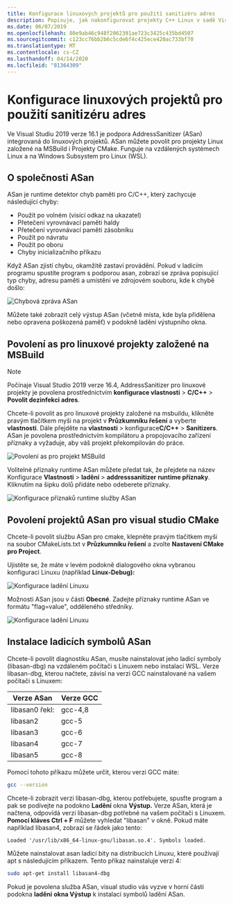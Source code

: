 ```yaml
---
title: Konfigurace linuxových projektů pro použití sanitizéru adres
description: Popisuje, jak nakonfigurovat projekty C++ Linux v sadě Visual Studio pro použití dezizátoru adresy.
ms.date: 06/07/2019
ms.openlocfilehash: 80e9ab46c948f2062391ae723c3425c435bd4507
ms.sourcegitcommit: c123cc76bb2b6c5cde6f4c425ece420ac733bf70
ms.translationtype: MT
ms.contentlocale: cs-CZ
ms.lasthandoff: 04/14/2020
ms.locfileid: "81364309"
---
```

# <a name="configure-linux-projects-to-use-address-sanitizer"></a>Konfigurace linuxových projektů pro použití sanitizéru adres

Ve Visual Studiu 2019 verze 16.1 je podpora AddressSanitizer (ASan) integrovaná do linuxových projektů. ASan můžete povolit pro projekty Linux založené na MSBuild i Projekty CMake. Funguje na vzdálených systémech Linux a na Windows Subsystem pro Linux (WSL).

## <a name="about-asan"></a>O společnosti ASan

ASan je runtime detektor chyb paměti pro C/C++, který zachycuje následující chyby:

- Použít po volném (visící odkaz na ukazatel)
- Přetečení vyrovnávací paměti haldy
- Přetečení vyrovnávací paměti zásobníku
- Použít po návratu
- Použít po oboru
- Chyby inicializačního příkazu

Když ASan zjistí chybu, okamžitě zastaví provádění. Pokud v ladicím programu spustíte program s podporou asan, zobrazí se zpráva popisující typ chyby, adresu paměti a umístění ve zdrojovém souboru, kde k chybě došlo:

   ![Chybová zpráva ASan](media/asan-error.png)

Můžete také zobrazit celý výstup ASan (včetně místa, kde byla přidělena nebo opravena poškozená paměť) v podokně ladění výstupního okna.

## <a name="enable-asan-for-msbuild-based-linux-projects"></a>Povolení as pro linuxové projekty založené na MSBuild

> [!NOTE]
> Počínaje Visual Studio 2019 verze 16.4, AddressSanitizer pro linuxové projekty je povolena prostřednictvím **konfigurace vlastnosti** > **C/C++** > **Povolit dezinfekci adres**.

Chcete-li povolit as pro linuxové projekty založené na msbuildu, klikněte pravým tlačítkem myši na projekt v **Průzkumníku řešení** a vyberte **vlastnosti**. Dále přejděte na **vlastnosti** > konfigurace**C/C++** > **Sanitizers**. ASan je povolena prostřednictvím kompilátoru a propojovacího zařízení příznaky a vyžaduje, aby váš projekt překompilován do práce.

![Povolení as pro projekt MSBuild](media/msbuild-asan-prop-page.png)

Volitelné příznaky runtime ASan můžete předat tak, že přejdete na název Konfigurace **Vlastnosti** > **ladění** > **addresssanitizer runtime příznaky**. Kliknutím na šipku dolů přidáte nebo odeberete příznaky.

![Konfigurace příznaků runtime služby ASan](media/msbuild-asan-runtime-flags.png)

## <a name="enable-asan-for-visual-studio-cmake-projects"></a>Povolení projektů ASan pro visual studio CMake

Chcete-li povolit službu ASan pro cmake, klepněte pravým tlačítkem myši na soubor CMakeLists.txt v **Průzkumníku řešení** a zvolte **Nastavení CMake pro Project**.

Ujistěte se, že máte v levém podokně dialogového okna vybranou konfiguraci Linuxu (například **Linux-Debug):**

![Konfigurace ladění Linuxu](media/linux-debug-configuration.png)

Možnosti ASan jsou v části **Obecné**. Zadejte příznaky runtime ASan ve formátu "flag=value", odděleného středníky.

![Konfigurace ladění Linuxu](media/cmake-settings-asan-options.png)

## <a name="install-the-asan-debug-symbols"></a>Instalace ladicích symbolů ASan

Chcete-li povolit diagnostiku ASan, musíte nainstalovat jeho ladicí symboly (libasan-dbg) na vzdáleném počítači s Linuxem nebo instalaci WSL. Verze libasan-dbg, kterou načtete, závisí na verzi GCC nainstalované na vašem počítači s Linuxem:

|**Verze ASan**|**Verze GCC**|
| --- | --- |
|libasan0 řekl:|gcc-4,8|
|libasan2|gcc-5|
|libasan3|gcc-6|
|libasan4|gcc-7|
|libasan5|gcc-8|

Pomocí tohoto příkazu můžete určit, kterou verzi GCC máte:

```bash
gcc --version
```

Chcete-li zobrazit verzi libasan-dbg, kterou potřebujete, spusťte program a pak se podívejte na podokno **Ladění** okna **Výstup.** Verze ASan, která je načtena, odpovídá verzi libasan-dbg potřebné na vašem počítači s Linuxem. **Pomocí kláves Ctrl + F** můžete vyhledat "libasan" v okně. Pokud máte například libasan4, zobrazí se řádek jako tento:

```Output
Loaded '/usr/lib/x86_64-linux-gnu/libasan.so.4'. Symbols loaded.
```

Můžete nainstalovat asan ladicí bity na distribucích Linuxu, které používají apt s následujícím příkazem. Tento příkaz nainstaluje verzi 4:

```bash
sudo apt-get install libasan4-dbg
```

Pokud je povolena služba ASan, visual studio vás vyzve v horní části podokna **ladění** **okna Výstup** k instalaci symbolů ladění ASan.
